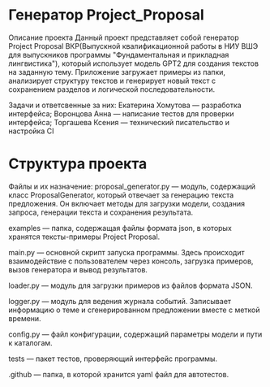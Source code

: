 # Генератор Project_Proposal

Описание проекта
Данный проект представляет собой генератор Project Proposal ВКР(Выпускной квалификационной работы в НИУ ВШЭ для выпускников программы "Фундаментальная и прикладная лингвистика"), который использует модель GPT2 для создания текстов на заданную тему. Приложение загружает примеры из папки, анализирует структуру текстов и генерирует новый текст с сохранением разделов и логической последовательности.

Задачи и ответсвенные за них: 
    Екатерина Хомутова — разработка интерфейса;
    Воронцова Анна — написание тестов для проверки интерфейса;
    Торгашева Ксения — технический писательство и настройка CI

# Структура проекта
Файлы и их назначение:
proposal_generator.py — модуль, содержащий класс ProposalGenerator, который отвечает за генерацию текста предложения. Он включает методы для загрузки модели, создания запроса, генерации текста и сохранения результата.

examples — папка, содержащая файлы формата json, в которых хранятся тексты-примеры Project Proposal.

main.py — основной скрипт запуска программы. Здесь происходит взаимодействие с пользователем через консоль, загрузка примеров, вызов генератора и вывод результатов.

loader.py — модуль для загрузки примеров из файлов формата JSON. 

logger.py — модуль для ведения журнала событий. Записывает информацию о теме и сгенерированном предложении вместе с меткой времени.

config.py — файл конфигурации, содержащий параметры модели и пути к каталогам.

tests — пакет тестов, проверяющий интерфейс программы.

.github — папка, в которой хранится yaml файл для автотестов.

